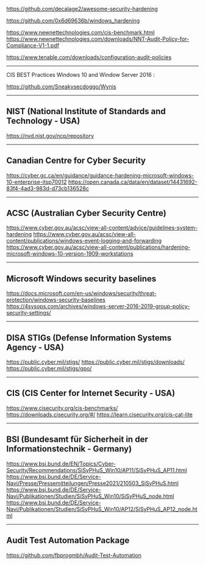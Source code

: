 https://github.com/decalage2/awesome-security-hardening

https://github.com/0x6d69636b/windows_hardening

https://www.newnettechnologies.com/cis-benchmark.html
https://www.newnettechnologies.com/downloads/NNT-Audit-Policy-for-Compliance-V1-1.pdf

https://www.tenable.com/downloads/configuration-audit-policies

---------------------------------------------------------------------------------------------
CIS BEST Practices Windows 10 and Window Server 2016 :

https://github.com/Sneakysecdoggo/Wynis



----------------------------------------------------------------------------------------------
NIST (National Institute of Standards and Technology - USA)
------------------------------------------------------------


https://nvd.nist.gov/ncp/repository


----------------------------------------------------------------------------------------------
Canadian Centre for Cyber Security
----------------------------------

https://cyber.gc.ca/en/guidance/guidance-hardening-microsoft-windows-10-enterprise-itsp70012
https://open.canada.ca/data/en/dataset/14431692-83f4-4ad3-983d-d73cb136528c

----------------------------------------------------------------------------------------------
ACSC (Australian Cyber Security Centre)
---------------------------------------


https://www.cyber.gov.au/acsc/view-all-content/advice/guidelines-system-hardening
https://www.cyber.gov.au/acsc/view-all-content/publications/windows-event-logging-and-forwarding
https://www.cyber.gov.au/acsc/view-all-content/publications/hardening-microsoft-windows-10-version-1909-workstations


----------------------------------------------------------------------------------------------



Microsoft Windows security baselines
-------------------------------------

https://docs.microsoft.com/en-us/windows/security/threat-protection/windows-security-baselines
https://4sysops.com/archives/windows-server-2016-2019-group-policy-security-settings/

-----------------------------------------------------------------------------------------------


DISA STIGs (Defense Information Systems Agency - USA)
-----------------------------------------------------

https://public.cyber.mil/stigs/
https://public.cyber.mil/stigs/downloads/
https://public.cyber.mil/stigs/gpo/

------------------------------------------------------------------------------------------------


CIS (CIS Center for Internet Security - USA)
-------------------------------------------

https://www.cisecurity.org/cis-benchmarks/
https://downloads.cisecurity.org/#/
https://learn.cisecurity.org/cis-cat-lite

------------------------------------------------------------------------------------------------


 
BSI (Bundesamt für Sicherheit in der Informationstechnik - Germany)
-------------------------------------------------------------------

https://www.bsi.bund.de/EN/Topics/Cyber-Security/Recommendations/SiSyPHuS_Win10/AP11/SiSyPHuS_AP11.html
https://www.bsi.bund.de/DE/Service-Navi/Presse/Pressemitteilungen/Presse2021/210503_SiSyPHuS.html
https://www.bsi.bund.de/DE/Service-Navi/Publikationen/Studien/SiSyPHuS_Win10/SiSyPHuS_node.html
https://www.bsi.bund.de/DE/Service-Navi/Publikationen/Studien/SiSyPHuS_Win10/AP12/SiSyPHuS_AP12_node.html

---------------------------------------------------------------------------------------------------


Audit Test Automation Package
----------------------------
https://github.com/fbprogmbh/Audit-Test-Automation

